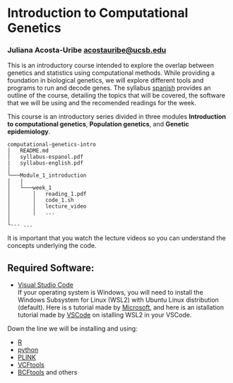 # Introduction to Computational Genetics


### Juliana Acosta-Uribe acostauribe@ucsb.edu

This is an introductory course intended to explore the overlap between genetics and statistics using computational methods. While providing a foundation in biological genetics, we will explore different tools and programs to run and decode genes. The syllabus [spanish](Syllabus-espanol.pdf) provides an outline of the course, detailing the topics that will be covered, the software that we will be using and the recomended readings for the week. 

This course is an introductory series divided in three modules **Introduction to computational genetics**, **Population genetics**, and **Genetic epidemiology**.  
```
computational-genetics-intro
│   README.md
│   syllabus-espanol.pdf
|   syllabus-english.pdf
│
└───Module_1_introduction
│   │
│   └───week_1
│       │   reading_1.pdf
│       │   code_1.sh
│       │   lecture_video
│       │   ...
│   
└--- ...
```

It is important that you watch the lecture videos so you can understand the concepts underlying the code.

## Required Software:

- [Visual Studio Code](https://code.visualstudio.com/)\
If your operating system is Windows, you will need to install the Windows Subsystem for Linux (WSL2) with Ubuntu Linux distribution (default). Here is s tutorial made by [Microsoft](https://learn.microsoft.com/en-us/windows/wsl/install), and here is an istallation tutorial made by [VSCode](https://code.visualstudio.com/docs/remote/wsl-tutorial) on istalling WSL2 in your VSCode.

Down the line we will be installing and using:
- [R](https://code.visualstudio.com/docs/languages/r)
- [python](https://code.visualstudio.com/docs/languages/python#_install-python-and-the-python-extension)
- [PLINK](https://www.cog-genomics.org/plink2/)
- [VCFtools](https://vcftools.github.io/man_latest.html)
- [BCFtools](https://samtools.github.io/bcftools/bcftools.html)
and others


